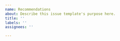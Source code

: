 ```yaml
---
name: Recommendations
about: Describe this issue template's purpose here.
title: ''
labels: ''
assignees: ''

---
```



